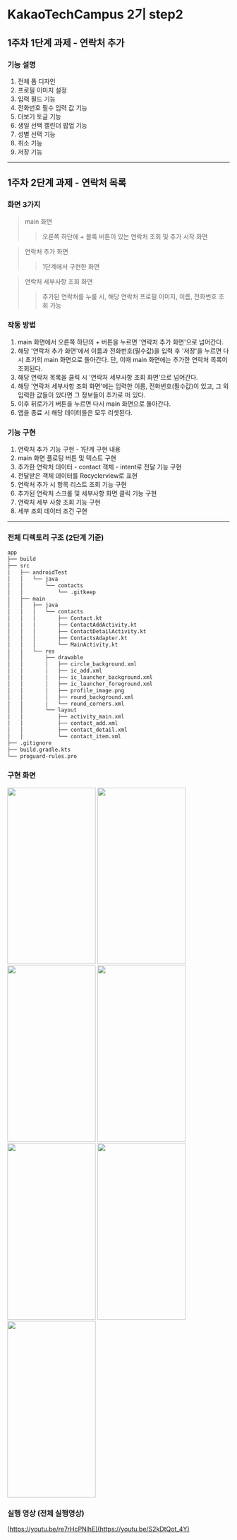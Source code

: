 # KakaoTechCampus 2기 step2 
## 1주차 1단계 과제 - 연락처 추가

### 기능 설명
1. 전체 폼 디자인
2. 프로필 이미지 설정
3. 입력 필드 기능 
4. 전화번호 필수 입력 값 기능
5. 더보기 토글 기능 
6. 생일 선택 캘린더 팝업 기능
7. 성별 선택 기능
8. 취소 기능
9. 저장 기능

---

## 1주차 2단계 과제 - 연락처 목록

### 화면 3가지
> main 화면
> > 오른쪽 하단에 + 블록 버튼이 있는 연락처 조회 및 추가 시작 화면

> 연락처 추가 화면
> > 1단계에서 구현한 화면

> 연락처 세부사항 조회 화면
> > 추가된 연락처를 누룰 시, 해당 연락처 프로필 이미지, 이름, 전화번호 조회 가능

### 작동 방법
1. main 화면에서 오른쪽 하단의 + 버튼을 누르면 '연락처 추가 화면'으로 넘어간다.
2. 해당 '연락처 추가 화면'에서 이름과 전화번호(필수값)을 입력 후 '저장'을 누르면 다시 초기의 main 화면으로 돌아간다. 단, 이때 main 화면에는 추가한 연락처 목록이 조회된다.
3. 해당 연락처 목록을 클릭 시 '연락처 세부사항 조회 화면'으로 넘어간다.
4. 해당 '연락처 세부사항 조회 화면'에는 입력한 이름, 전화번호(필수값)이 있고, 그 외 입력한 값들이 있다면 그 정보들이 추가로 떠 있다.
5. 이후 뒤로가기 버튼을 누르면 다시 main 화면으로 돌아간다.
6. 앱을 종료 시 해당 데이터들은 모두 리셋된다.

### 기능 구현
1. 연락처 추가 기능 구현 - 1단계 구현 내용
2. main 화면 플로팅 버튼 및 텍스트 구현
3. 추가한 연락처 데이터 - contact 객체 - intent로 전달 기능 구현
4. 전달받은 객체 데이터를 Recyclerview로 표현
5. 연락처 추가 시 항목 리스트 조회 기능 구현
6. 추가된 연락처 스크롤 및 세부사항 화면 클릭 기능 구현
7. 연락처 세부 사항 조회 기능 구현
8. 세부 조회 데이터 조건 구현

---

### 전체 디렉토리 구조 (2단계 기준)
```bash
app
├── build
├── src
│   ├── androidTest
│   │   └── java
│   │       └── contacts
│   │           └── .gitkeep
│   ├── main
│   │   ├── java
│   │   │   └── contacts
│   │   │       ├── Contact.kt
│   │   │       ├── ContactAddActivity.kt
│   │   │       ├── ContactDetailActivity.kt
│   │   │       ├── ContactsAdapter.kt
│   │   │       └── MainActivity.kt
│   │   └── res
│   │       ├── drawable
│   │       │   ├── circle_background.xml
│   │       │   ├── ic_add.xml
│   │       │   ├── ic_launcher_background.xml
│   │       │   ├── ic_launcher_foreground.xml
│   │       │   ├── profile_image.png
│   │       │   ├── round_background.xml
│   │       │   └── round_corners.xml
│   │       └── layout
│   │           ├── activity_main.xml
│   │           ├── contact_add.xml
│   │           ├── contact_detail.xml
│   │           └── contact_item.xml
├── .gitignore
├── build.gradle.kts
└── proguard-rules.pro
```
### 구현 화면 
<img src="https://github.com/YJY1220/Programmers_prac/assets/93771689/6cd67398-f9af-483a-8f5c-d2f50c154352" width="200" height="400"/>
<img src="https://github.com/YJY1220/Programmers_prac/assets/93771689/bb312d57-7b6d-4c30-ab6a-febfadb8d7cc" width="200" height="400"/>
<img src="https://github.com/YJY1220/Programmers_prac/assets/93771689/f522fb92-7139-469f-b7d2-fffdf0f75d9d" width="200" height="400"/>
<img src="https://github.com/YJY1220/Programmers_prac/assets/93771689/ea04d308-2bb5-4387-9b2c-2e9853cb37ee" width="200" height="400"/>
<img src="https://github.com/YJY1220/Programmers_prac/assets/93771689/b2e5f425-d791-4265-8b07-da94115e3044" width="200" height="400"/>
<img src="https://github.com/YJY1220/Programmers_prac/assets/93771689/f6f155cd-7e36-4c83-9be9-24aa1165c2e6" width="200" height="400"/>
<img src="https://github.com/YJY1220/Programmers_prac/assets/93771689/fcc10402-f863-4a88-9b59-f36be7779d0e" width="200" height="400"/>

### 실행 영상 (전체 실행영상)
[https://youtu.be/re7rHcPNlhE](https://youtu.be/S2kDtQot_4Y)
